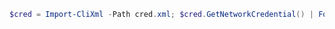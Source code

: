 ```powershell
$cred = Import-CliXml -Path cred.xml; $cred.GetNetworkCredential() | Format-List *
```

